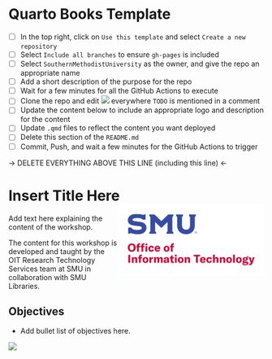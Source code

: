 # Quarto Books Template

- [ ] In the top right, click on `Use this template` and select `Create a new repository`
- [ ] Select `Include all branches` to ensure `gh-pages` is included
- [ ] Select `SouthernMethodistUniversity` as the owner, and give the repo an appropriate name
- [ ] Add a short description of the purpose for the repo
- [ ] Wait for a few minutes for all the GitHub Actions to execute
- [ ] Clone the repo and edit ![]('_quarto.yml') everywhere `TODO` is mentioned in a comment
- [ ] Update the content below to include an appropriate logo and description for the content
- [ ] Update `.qmd` files to reflect the content you want deployed
- [ ] Delete this section of the `README.md`
- [ ] Commit, Push, and wait a few minutes for the GitHub Actions to trigger

-> DELETE EVERYTHING ABOVE THIS LINE (including this line) <-

# Insert Title Here <img src="images/logo_stack.svg" align="right" height="139"/>

Add text here explaining the content of the workshop.

The content for this workshop is developed and taught by the OIT Research Technology Services team at SMU in collaboration with SMU Libraries.

## Objectives

-   Add bullet list of objectives here.

[![](https://i.creativecommons.org/l/by-sa/4.0/88x31.png)](http://creativecommons.org/licenses/by-sa/4.0/)
